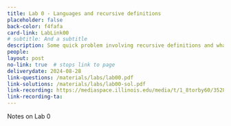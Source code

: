 ```yaml
---
title: Lab 0 - Languages and recursive definitions
placeholder: false
back-color: f4fafa
card-link: LabLink00
# subtitle: And a subtitle
description: Some quick problem involving recursive definitions and what a language is and how to describe it.  
people:
layout: post
no-link: true  # stops link to page 
deliverydate: 2024-08-28
link-questions: /materials/labs/lab00.pdf
link-solutions: /materials/labs/lab00-sol.pdf
link-recording: https://mediaspace.illinois.edu/media/t/1_8torby60/352822542
link-recording-ta:
---
```


Notes on Lab 0
